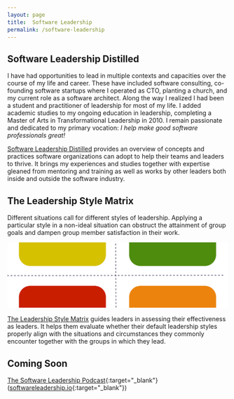 ```yaml
---
layout: page
title:  Software Leadership
permalink: /software-leadership
---
```


## Software Leadership Distilled

I have had opportunities to lead in multiple contexts and capacities over the course of my life and career. These have included software consulting, co-founding software startups where I operated as CTO, planting a church, and my current role as a software architect. Along the way I realized I had been a student and practitioner of leadership for most of my life. I added academic studies to my ongoing education in leadership, completing a Master of Arts in Transformational Leadership in 2010. I remain passionate and dedicated to my primary vocation: *I help make good software professionals great!*

[Software Leadership Distilled](/software-leadership/software-leadership-distilled) provides an overview of concepts and practices software organizations can adopt to help their teams and leaders to thrive. It brings my experiences and studies together with expertise gleaned from mentoring and training as well as works by other leaders both inside and outside the software industry.

## The Leadership Style Matrix

Different situations call for different styles of leadership. Applying a particular style in a non-ideal situation can obstruct the attainment of group goals and dampen group member satisfaction in their work.

[![The Leadership Style Matrix](/assets/leadership-style-matrix-banner.jpg)](/software-leadership/leadership-style-matrix)

[The Leadership Style Matrix](/software-leadership/leadership-style-matrix) guides leaders in assessing their effectiveness as leaders. It helps them evaluate whether their default leadership styles properly align with the situations and circumstances they commonly encounter together with the groups in which they lead.

## Coming Soon

[The Software Leadership Podcast](https://softwareleadership.io){:target="_blank"} ([softwareleadership.io](https://softwareleadership.io){:target="_blank"})
